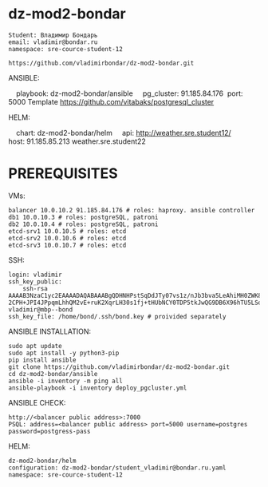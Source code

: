 # dz-mod2-bondar

    Student: Владимир Бондарь
    email: vladimir@bondar.ru
    namespace: sre-cource-student-12

    https://github.com/vladimirbondar/dz-mod2-bondar.git

ANSIBLE:

    playbook: dz-mod2-bondar/ansible
    pg_cluster: 91.185.84.176  port: 5000
    Template https://github.com/vitabaks/postgresql_cluster

HELM:

    chart: dz-mod2-bondar/helm
    api: http://weather.sre.student12/
    host: 91.185.85.213    weather.sre.student22

# PREREQUISITES
VMs:

    balancer 10.0.10.2 91.185.84.176 # roles: haproxy. ansible controller
    db1 10.0.10.3 # roles: postgreSQL, patroni
    db2 10.0.10.4 # roles: postgreSQL, patroni
    etcd-srv1 10.0.10.5 # roles: etcd
    etcd-srv2 10.0.10.6 # roles: etcd
    etcd-srv3 10.0.10.7 # roles: etcd

SSH:

    login: vladimir
    ssh_key_public:
        ssh-rsa AAAAB3NzaC1yc2EAAAADAQABAAABgQDHNHPstSqDdJTy07vs1z/nJb3bva5LeAhiMH0ZWK8suBpuPPKoj4W8wznrSYyTUy5F9yWy7tW9ICBL/olhxw+xTOImiUlCt/ZtVo+0S7h9bhLUYwisS550Rh33OwvVbWRpk2pb3PoOkf0cZ+isLdacgGuwfEqV3P01IoqkoRqTDVUwyLkVH2RbDPRHD64EGTyP6Q/5NM/JnbfTJPyNnRS2PVKFD/YbW5Ub7nc+bYMYBsZToziS6nzYe0SM2SM1ecczzZMTedy1lagZX+OAH7K9Xlp7zfwt60TPa6QAZk11Ln+b+acsNqNXC0QLWxGyksPgTgwrmXoo9O8FArj4S0mMzJhN6aUb+FnXcoer1FuV+MwG2JxXOqhEoaxEYrU9Olhkw8Oidir 2CPH+JPI4JPpqmLhhQM2vE+ruK2XqrLH30s1fj+tHUbNCY0TDP5tkJwQG9DB6X96hTU5LSobnjHZ9zu3LlCj7HHNCJ1Xw+VZXuwfTOH/Ouq3IyHrdfACpeyLQM= vladimir@mbp--bond
    ssh_key_file: /home/bond/.ssh/bond.key # proivided separately

ANSIBLE INSTALLATION:

    sudo apt update
    sudo apt install -y python3-pip
    pip install ansible
    git clone https://github.com/vladimirbondar/dz-mod2-bondar.git
    cd dz-mod2-bondar/ansible
    ansible -i inventory -m ping all
    ansible-playbook -i inventory deploy_pgcluster.yml

ANSIBLE CHECK:

    http://<balancer public address>:7000
    PSQL: address=<balancer public address> port=5000 username=postgres password=postgress-pass

HELM:

    dz-mod2-bondar/helm
    configuration: dz-mod2-bondar/student_vladimir@bondar.ru.yaml
    namespace: sre-cource-student-12